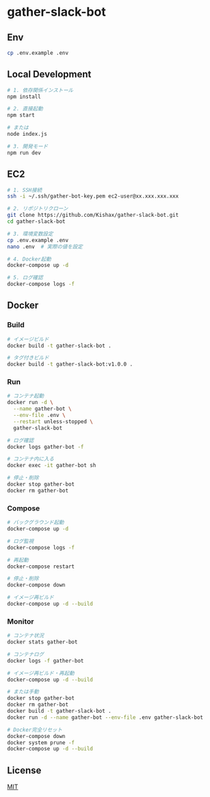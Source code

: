 # gather-slack-bot

## Env
```bash
cp .env.example .env
```

## Local Development
```bash
# 1. 依存関係インストール
npm install

# 2. 直接起動
npm start

# または
node index.js

# 3. 開発モード
npm run dev
```

## EC2
```bash
# 1. SSH接続
ssh -i ~/.ssh/gather-bot-key.pem ec2-user@xx.xxx.xxx.xxx

# 2. リポジトリクローン
git clone https://github.com/Kishax/gather-slack-bot.git
cd gather-slack-bot

# 3. 環境変数設定
cp .env.example .env
nano .env  # 実際の値を設定

# 4. Docker起動
docker-compose up -d

# 5. ログ確認
docker-compose logs -f
```


## Docker

### Build
```bash
# イメージビルド
docker build -t gather-slack-bot .

# タグ付きビルド
docker build -t gather-slack-bot:v1.0.0 .
```

### Run
```bash
# コンテナ起動
docker run -d \
  --name gather-bot \
  --env-file .env \
  --restart unless-stopped \
  gather-slack-bot

# ログ確認
docker logs gather-bot -f

# コンテナ内に入る
docker exec -it gather-bot sh

# 停止・削除
docker stop gather-bot
docker rm gather-bot
```

### Compose
```bash
# バックグラウンド起動
docker-compose up -d

# ログ監視
docker-compose logs -f

# 再起動
docker-compose restart

# 停止・削除
docker-compose down

# イメージ再ビルド
docker-compose up -d --build
```

### Monitor
```bash
# コンテナ状況
docker stats gather-bot

# コンテナログ
docker logs -f gather-bot

# イメージ再ビルド・再起動
docker-compose up -d --build

# または手動
docker stop gather-bot
docker rm gather-bot
docker build -t gather-slack-bot .
docker run -d --name gather-bot --env-file .env gather-slack-bot

# Docker完全リセット
docker-compose down
docker system prune -f
docker-compose up -d --build
```

## License
[MIT](LICENSE)
